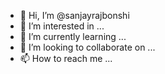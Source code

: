 - 👋 Hi, I’m @sanjayrajbonshi
- 👀 I’m interested in ...
- 🌱 I’m currently learning ...
- 💞️ I’m looking to collaborate on ...
- 📫 How to reach me ...

<!---
sanjayrajbonshi/sanjayrajbonshi is a ✨ special ✨ repository because its `README.md` (this file) appears on your GitHub profile.
You can click the Preview link to take a look at your changes.
--->
